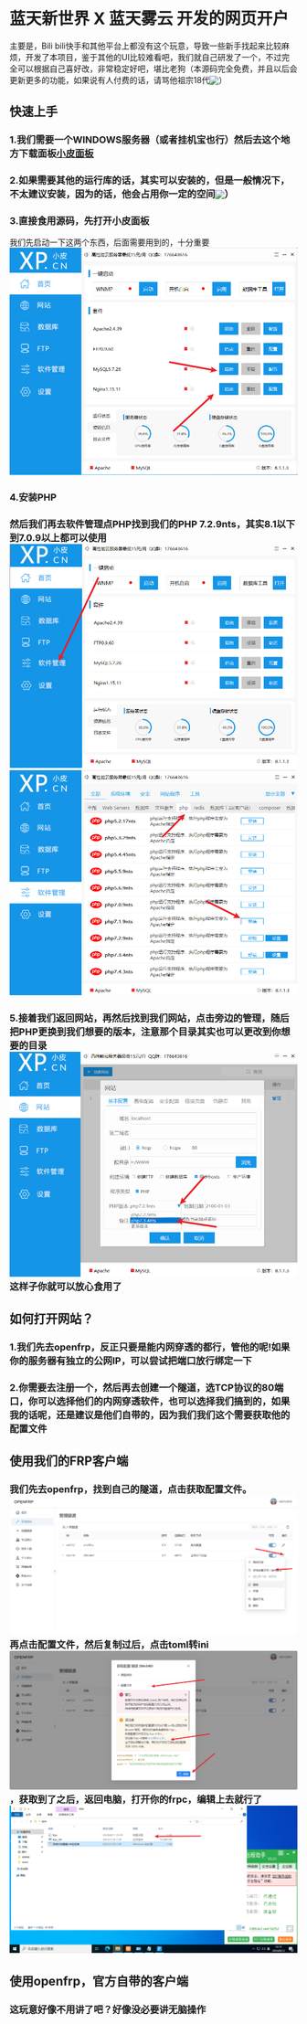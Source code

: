 # 蓝天新世界 X 蓝天雾云 开发的网页开户
主要是，Bili bili快手和其他平台上都没有这个玩意，导致一些新手找起来比较麻烦，开发了本项目，鉴于其他的UI比较难看吧，我们就自己研发了一个，不过完全可以根据自己喜好改，非常稳定好吧，堪比老狗（本源码完全免费，并且以后会更新更多的功能，如果说有人付费的话，请骂他祖宗18代<img style=" width: auto;height: 1em;  vertical-align: middle; margin-top: -2px;" src="https://ltyun.top/1img/emoji/021429B67AACA23F9713D89662DF3D00.png">）
## 快速上手
### 1.我们需要一个WINDOWS服务器（或者挂机宝也行）然后去这个地方下载面板[小皮面板](https://old.xp.cn)
### 2.如果需要其他的运行库的话，其实可以安装的，但是一般情况下，不太建议安装，因为的话，他会占用你一定的空间<img style=" width: auto;height: 1em;  vertical-align: middle; margin-top: -2px;" src="./1img/emoji/021429B67AACA23F9713D89662DF3D00.png">）
### 3.直接食用源码，先打开小皮面板
我们先启动一下这两个东西，后面需要用到的，十分重要![PNG](./README/Snipaste_2024-08-12_14-02-55.png)
### 4.安装PHP
### 然后我们再去软件管理点PHP找到我们的PHP 7.2.9nts，其实8.1以下到7.0.9以上都可以使用![PNG](./README/Snipaste_2024-08-12_14-04-34.png)![PNG](./README/Snipaste_2024-08-12_14-04-59.png)
### 5.接着我们返回网站，再然后找到我们网站，点击旁边的管理，随后把PHP更换到我们想要的版本，注意那个目录其实也可以更改到你想要的目录![PNG](./README/Snipaste_2024-08-12_14-05-31.png)这样子你就可以放心食用了
## 如何打开网站？
### 1.我们先去openfrp，反正只要是能内网穿透的都行，管他的呢!如果你的服务器有独立的公网IP，可以尝试把端口放行绑定一下
### 2.你需要去注册一个，然后再去创建一个隧道，选TCP协议的80端口，你可以选择他们的内网穿透软件，也可以选择我们搞到的，如果我的话呢，还是建议是他们自带的，因为我们我们这个需要获取他的配置文件
## 使用我们的FRP客户端
### 我们先去openfrp，找到自己的隧道，点击获取配置文件。![PNG](./README/Snipaste_2024-08-12_14-14-56.png)再点击配置文件，然后复制过后，点击toml转ini![PNG](./README/Snipaste_2024-08-12_14-15-11.png)，获取到了之后，返回电脑，打开你的frpc，编辑上去就行了![PNG](./README/Snipaste_2024-08-12_14-15-43.png)
## 使用openfrp，官方自带的客户端
### 这玩意好像不用讲了吧？好像没必要讲无脑操作
